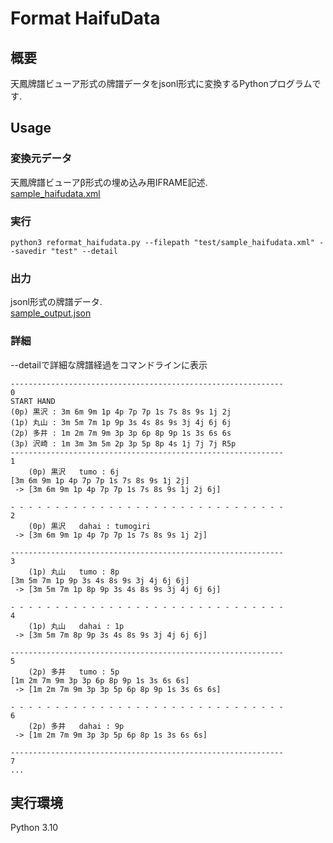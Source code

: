 # Format HaifuData
## 概要
天鳳牌譜ビューア形式の牌譜データをjsonl形式に変換するPythonプログラムです. 

## Usage
### 変換元データ
天鳳牌譜ビューアβ形式の埋め込み用IFRAME記述.  
[sample_haifudata.xml](test/sample_haifudata.xml)
### 実行
```
python3 reformat_haifudata.py --filepath "test/sample_haifudata.xml" --savedir "test" --detail
```
### 出力
jsonl形式の牌譜データ.  
[sample_output.json](test/created_haifudata.json)

### 詳細
--detailで詳細な牌譜経過をコマンドラインに表示
```
-------------------------------------------------------------
0
START HAND
(0p) 黒沢 : 3m 6m 9m 1p 4p 7p 7p 1s 7s 8s 9s 1j 2j
(1p) 丸山 : 3m 5m 7m 1p 9p 3s 4s 8s 9s 3j 4j 6j 6j
(2p) 多井 : 1m 2m 7m 9m 3p 3p 6p 8p 9p 1s 3s 6s 6s
(3p) 沢崎 : 1m 3m 3m 5m 2p 3p 5p 8p 4s 1j 7j 7j R5p
-------------------------------------------------------------
1
	(0p) 黒沢   tumo : 6j
[3m 6m 9m 1p 4p 7p 7p 1s 7s 8s 9s 1j 2j]
 -> [3m 6m 9m 1p 4p 7p 7p 1s 7s 8s 9s 1j 2j 6j]

- - - - - - - - - - - - - - - - - - - - - - - - - - - - - - -
2
	(0p) 黒沢   dahai : tumogiri
 -> [3m 6m 9m 1p 4p 7p 7p 1s 7s 8s 9s 1j 2j]

-------------------------------------------------------------
3
	(1p) 丸山   tumo : 8p
[3m 5m 7m 1p 9p 3s 4s 8s 9s 3j 4j 6j 6j]
 -> [3m 5m 7m 1p 8p 9p 3s 4s 8s 9s 3j 4j 6j 6j]

- - - - - - - - - - - - - - - - - - - - - - - - - - - - - - -
4
	(1p) 丸山   dahai : 1p
 -> [3m 5m 7m 8p 9p 3s 4s 8s 9s 3j 4j 6j 6j]

-------------------------------------------------------------
5
	(2p) 多井   tumo : 5p
[1m 2m 7m 9m 3p 3p 6p 8p 9p 1s 3s 6s 6s]
 -> [1m 2m 7m 9m 3p 3p 5p 6p 8p 9p 1s 3s 6s 6s]

- - - - - - - - - - - - - - - - - - - - - - - - - - - - - - -
6
	(2p) 多井   dahai : 9p
 -> [1m 2m 7m 9m 3p 3p 5p 6p 8p 1s 3s 6s 6s]

-------------------------------------------------------------
7
...

```


## 実行環境
Python 3.10

